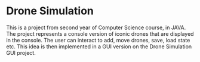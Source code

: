 # Drone Simulation

This is a project from second year of Computer Science course, in JAVA. The project represents a console version of iconic drones that are displayed in the console. The user can interact to add, move drones, save, load state etc. This idea is then implemented in a GUI version on the Drone Simulation GUI project.

